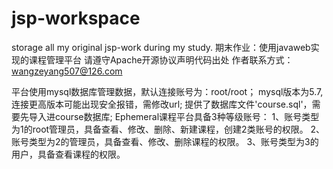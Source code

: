 # jsp-workspace
 storage all my original jsp-work during my study. 
期末作业：使用javaweb实现的课程管理平台
请遵守Apache开源协议声明代码出处
作者联系方式：wangzeyang507@126.com

平台使用mysql数据库管理数据，默认连接账号为：root/root；
mysql版本为5.7,连接更高版本可能出现安全报错，需修改url;
提供了数据库文件'course.sql'，需要先导入进course数据库;
Ephemeral课程平台具备3种等级账号：
	1、账号类型为1的root管理员，具备查看、修改、删除、新建课程，创建2类账号的权限。
	2、账号类型为2的管理员，具备查看、修改、删除课程的权限。
	3、账号类型为3的用户，具备查看课程的权限。